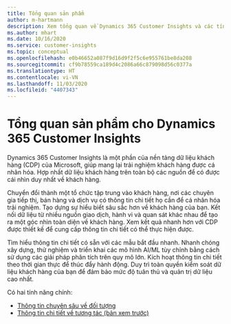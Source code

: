 ```yaml
---
title: Tổng quan sản phẩm
author: m-hartmann
description: Xem tổng quan về Dynamics 365 Customer Insights và các tính năng.
ms.author: mhart
ms.date: 10/16/2020
ms.service: customer-insights
ms.topic: conceptual
ms.openlocfilehash: e0b46652a087f9d16d9f2f5c6e955761be8da208
ms.sourcegitcommit: cf9b78559ca189d4c2086a66c879098d56c0377a
ms.translationtype: HT
ms.contentlocale: vi-VN
ms.lasthandoff: 11/03/2020
ms.locfileid: "4407343"
---
```

# <a name="product-overview-for-dynamics-365-customer-insights"></a>Tổng quan sản phẩm cho Dynamics 365 Customer Insights

Dynamics 365 Customer Insights là một phần của nền tảng dữ liệu khách hàng (CDP) của Microsoft, giúp mang lại trải nghiệm khách hàng được cá nhân hóa. Hợp nhất dữ liệu khách hàng trên toàn bộ các nguồn để có được cái nhìn duy nhất về khách hàng. 

Chuyển đổi thành một tổ chức tập trung vào khách hàng, nơi các chuyên gia tiếp thị, bán hàng và dịch vụ có thông tin chi tiết họ cần để cá nhân hóa trải nghiệm. Tạo dựng sự hiểu biết sâu sắc hơn về khách hàng của bạn. Kết nối dữ liệu từ nhiều nguồn giao dịch, hành vi và quan sát khác nhau để tạo ra một góc nhìn toàn diện về khách hàng. Xem kết quả nhanh hơn với CDP được thiết kế để cung cấp thông tin chi tiết có thể thực hiện được. 

Tìm hiểu thông tin chi tiết có sẵn với các mẫu bắt đầu nhanh. Nhanh chóng xây dựng, thử nghiệm và triển khai các mô hình AI/ML tùy chỉnh bằng cách sử dụng các giải pháp phân tích trên quy mô lớn. Kích hoạt thông tin chi tiết theo thời gian thực để thúc đẩy hành động. Duy trì toàn quyền kiểm soát dữ liệu khách hàng của bạn để đảm bảo mức độ tuân thủ và quản trị dữ liệu cao nhất. 

Có hai tính năng chính: 

- [Thông tin chuyên sâu về đối tượng](audience-insights/overview.md)
- [Thông tin chi tiết về tương tác (bản xem trước)](engagement-insights/index.yml)
 